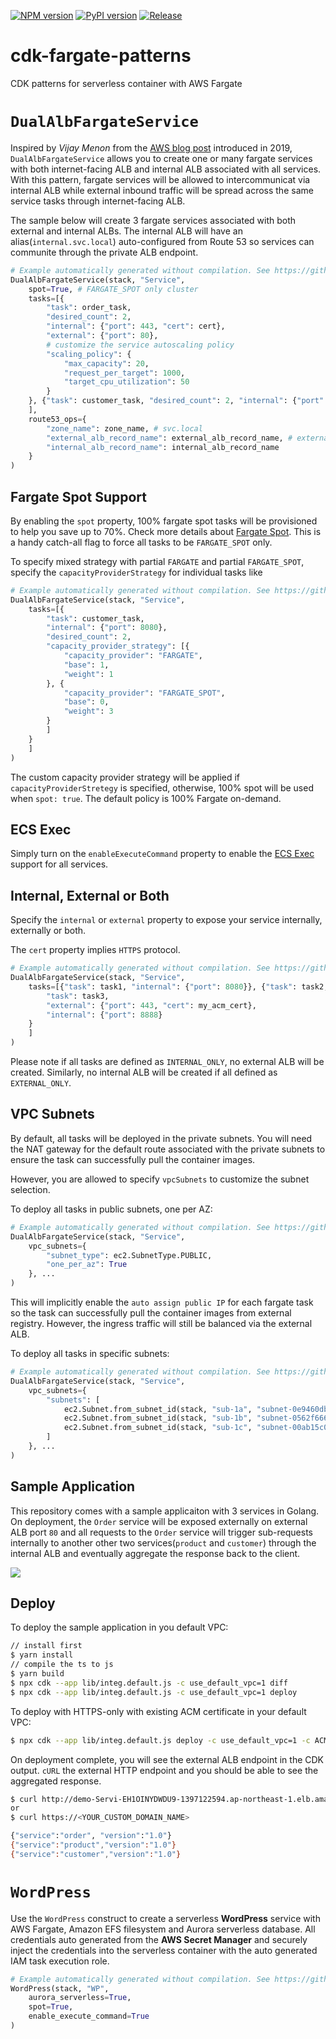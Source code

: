 [![NPM version](https://badge.fury.io/js/cdk-fargate-patterns.svg)](https://badge.fury.io/js/cdk-fargate-patterns)
[![PyPI version](https://badge.fury.io/py/cdk-fargate-patterns.svg)](https://badge.fury.io/py/cdk-fargate-patterns)
[![Release](https://github.com/pahud/cdk-fargate-patterns/actions/workflows/release.yml/badge.svg)](https://github.com/pahud/cdk-fargate-patterns/actions/workflows/release.yml)

# cdk-fargate-patterns

CDK patterns for serverless container with AWS Fargate

# `DualAlbFargateService`

Inspired by *Vijay Menon* from the [AWS blog post](https://aws.amazon.com/blogs/containers/how-to-use-multiple-load-balancer-target-group-support-for-amazon-ecs-to-access-internal-and-external-service-endpoint-using-the-same-dns-name/) introduced in 2019, `DualAlbFargateService` allows you to create one or many fargate services with both internet-facing ALB and internal ALB associated with all services. With this pattern, fargate services will be allowed to intercommunicat via internal ALB while external inbound traffic will be spread across the same service tasks through internet-facing ALB.

The sample below will create 3 fargate services associated with both external and internal ALBs. The internal ALB will have an alias(`internal.svc.local`) auto-configured from Route 53 so services can communite through the private ALB endpoint.

```python
# Example automatically generated without compilation. See https://github.com/aws/jsii/issues/826
DualAlbFargateService(stack, "Service",
    spot=True, # FARGATE_SPOT only cluster
    tasks=[{
        "task": order_task,
        "desired_count": 2,
        "internal": {"port": 443, "cert": cert},
        "external": {"port": 80},
        # customize the service autoscaling policy
        "scaling_policy": {
            "max_capacity": 20,
            "request_per_target": 1000,
            "target_cpu_utilization": 50
        }
    }, {"task": customer_task, "desired_count": 2, "internal": {"port": 8080}}, {"task": product_task, "desired_count": 2, "internal": {"port": 9090}}
    ],
    route53_ops={
        "zone_name": zone_name, # svc.local
        "external_alb_record_name": external_alb_record_name, # external.svc.local
        "internal_alb_record_name": internal_alb_record_name
    }
)
```

## Fargate Spot Support

By enabling the `spot` property, 100% fargate spot tasks will be provisioned to help you save up to 70%. Check more details about [Fargate Spot](https://aws.amazon.com/about-aws/whats-new/2019/12/aws-launches-fargate-spot-save-up-to-70-for-fault-tolerant-applications/?nc1=h_ls). This is a handy catch-all flag to force all tasks to be `FARGATE_SPOT` only.

To specify mixed strategy with partial `FARGATE` and partial `FARGATE_SPOT`, specify the `capacityProviderStrategy` for individual tasks like

```python
# Example automatically generated without compilation. See https://github.com/aws/jsii/issues/826
DualAlbFargateService(stack, "Service",
    tasks=[{
        "task": customer_task,
        "internal": {"port": 8080},
        "desired_count": 2,
        "capacity_provider_strategy": [{
            "capacity_provider": "FARGATE",
            "base": 1,
            "weight": 1
        }, {
            "capacity_provider": "FARGATE_SPOT",
            "base": 0,
            "weight": 3
        }
        ]
    }
    ]
)
```

The custom capacity provider strategy will be applied if `capacityProviderStretegy` is specified, otherwise, 100% spot will be used when `spot: true`. The default policy is 100% Fargate on-demand.

## ECS Exec

Simply turn on the `enableExecuteCommand` property to enable the [ECS Exec](https://docs.aws.amazon.com/AmazonECS/latest/developerguide/ecs-exec.html) support for all services.

## Internal, External or Both

Specify the `internal` or `external` property to expose your service internally, externally or both.

The `cert` property implies `HTTPS` protocol.

```python
# Example automatically generated without compilation. See https://github.com/aws/jsii/issues/826
DualAlbFargateService(stack, "Service",
    tasks=[{"task": task1, "internal": {"port": 8080}}, {"task": task2, "external": {"port": 8081}}, {
        "task": task3,
        "external": {"port": 443, "cert": my_acm_cert},
        "internal": {"port": 8888}
    }
    ]
)
```

Please note if all tasks are defined as `INTERNAL_ONLY`, no external ALB will be created. Similarly, no internal ALB
will be created if all defined as `EXTERNAL_ONLY`.

## VPC Subnets

By default, all tasks will be deployed in the private subnets. You will need the NAT gateway for the default route associated with the private subnets to ensure the task can successfully pull the container images.

However, you are allowed to specify `vpcSubnets` to customize the subnet selection.

To deploy all tasks in public subnets, one per AZ:

```python
# Example automatically generated without compilation. See https://github.com/aws/jsii/issues/826
DualAlbFargateService(stack, "Service",
    vpc_subnets={
        "subnet_type": ec2.SubnetType.PUBLIC,
        "one_per_az": True
    }, ...
)
```

This will implicitly enable the `auto assign public IP` for each fargate task so the task can successfully pull the container images from external registry. However, the ingress traffic will still be balanced via the external ALB.

To deploy all tasks in specific subnets:

```python
# Example automatically generated without compilation. See https://github.com/aws/jsii/issues/826
DualAlbFargateService(stack, "Service",
    vpc_subnets={
        "subnets": [
            ec2.Subnet.from_subnet_id(stack, "sub-1a", "subnet-0e9460dbcfc4cf6ee"),
            ec2.Subnet.from_subnet_id(stack, "sub-1b", "subnet-0562f666bdf5c29af"),
            ec2.Subnet.from_subnet_id(stack, "sub-1c", "subnet-00ab15c0022872f06")
        ]
    }, ...
)
```

## Sample Application

This repository comes with a sample applicaiton with 3 services in Golang. On deployment, the `Order` service will be exposed externally on external ALB port `80` and all requests to the `Order` service will trigger sub-requests internally to another other two services(`product` and `customer`) through the internal ALB and eventually aggregate the response back to the client.

![](images/DualAlbFargateService.svg)

## Deploy

To deploy the sample application in you default VPC:

```sh
// install first
$ yarn install
// compile the ts to js
$ yarn build
$ npx cdk --app lib/integ.default.js -c use_default_vpc=1 diff
$ npx cdk --app lib/integ.default.js -c use_default_vpc=1 deploy
```

To deploy with HTTPS-only with existing ACM certificate in your default VPC:

```sh
$ npx cdk --app lib/integ.default.js deploy -c use_default_vpc=1 -c ACM_CERT_ARN=<YOUR_ACM_CERT_ARN>
```

On deployment complete, you will see the external ALB endpoint in the CDK output. `cURL` the external HTTP endpoint and you should be able to see the aggregated response.

```sh
$ curl http://demo-Servi-EH1OINYDWDU9-1397122594.ap-northeast-1.elb.amazonaws.com
or
$ curl https://<YOUR_CUSTOM_DOMAIN_NAME>

{"service":"order", "version":"1.0"}
{"service":"product","version":"1.0"}
{"service":"customer","version":"1.0"}
```

# `WordPress`

Use the `WordPress` construct to create a serverless **WordPress** service with AWS Fargate, Amazon EFS filesystem and Aurora serverless database. All credentials auto generated from the **AWS Secret Manager** and securely inject the credentials into the serverless container with the auto generated IAM task execution role.

```python
# Example automatically generated without compilation. See https://github.com/aws/jsii/issues/826
WordPress(stack, "WP",
    aurora_serverless=True,
    spot=True,
    enable_execute_command=True
)
```
